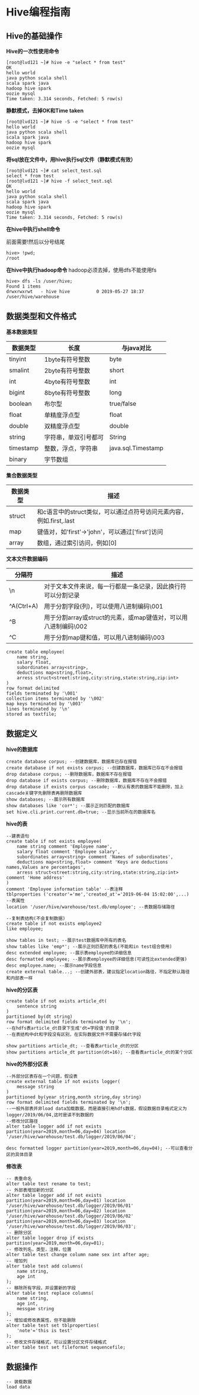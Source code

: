 # Hive编程指南

## Hive的基础操作
**Hive的一次性使用命令**

    [root@lvd121 ~]# hive -e "select * from test"
    OK
    hello world
    java python scala shell
    scala spark java
    hadoop hive spark
    oozie mysql
    Time taken: 3.314 seconds, Fetched: 5 row(s)

**静默模式，去掉OK和Time taken**

    [root@lvd121 ~]# hive -S -e "select * from test"
    hello world
    java python scala shell
    scala spark java
    hadoop hive spark
    oozie mysql

**将sql放在文件中，用hive执行sql文件（静默模式有效）**

    [root@lvd121 ~]# cat select_test.sql 
    select * from test
    [root@lvd121 ~]# hive -f select_test.sql
    OK
    hello world
    java python scala shell
    scala spark java
    hadoop hive spark
    oozie mysql
    Time taken: 3.314 seconds, Fetched: 5 row(s)

**在hive中执行shell命令**

前面需要!然后以分号结尾

    hive> !pwd;
    /root

**在hive中执行hadoop命令**
hadoop必须去掉，使用dfs不能使用fs

    hive> dfs -ls /user/hive;
    Found 1 items
    drwxrwxrwt   - hive hive          0 2019-05-27 18:37 /user/hive/warehouse


## 数据类型和文件格式
**基本数据类型**

|数据类型|长度|与java对比|
|---|---|---|
|tinyint|1byte有符号整数|byte|
|smalint|2byte有符号整数|short|
|int|4byte有符号整数|int|
|bigint|8byte有符号整数|long|
|boolean|布尔型|true/false|
|float|单精度浮点型|float|
|double|双精度浮点型|double|
|string|字符串，单双引号都可|String|
|timestamp|整数，浮点，字符串|java.sql.Timestamp|
|binary|字节数组||

**集合数据类型**

|数据类型|描述|
|---|---|
|struct|和c语言中的struct类似，可以通过点符号访问元素内容，例如.first,.last|
|map|键值对，如'first'->'john'，可以通过['first']访问|
|array|数组，通过索引访问，例如[0]|

**文本文件数据编码**

|分隔符|描述|
|---|---|
|\n|对于文本文件来说，每一行都是一条记录，因此换行符可以分割记录|
|^A(Ctrl+A)|用于分割字段(列)，可以使用八进制编码\001|
|^B|用于分割array或struct的元素，或map键值对，可以用八进制编码\002|
|^C|用于分割map键和值，可以用八进制编码\003|

    create table employee(
        name string,
        salary float,
        subordinates array<string>,
        deductions map<string,float>,
        arress struct<street:string,city:string,state:string,zip:int>
    )
    row format delimited
    fields terminated by '\001'
    collection items terminated by '\002'
    map keys terminated by '\003'
    lines terminated by '\n'
    stored as textfile;

## 数据定义

**hive的数据库**

    create database corpus; --创建数据库，数据库已存在报错
    create database if not exists corpus; --创建数据库，数据库已存在不会报错
    drop database corpus; --删除数据库，数据库不存在报错
    drop database if exists corpus; --删除数据库，数据库不存在不会报错
    drop database if exists corpus cascade; --默认有表的数据库不能删除，加上cascade关键字先删除表再删除数据库
    show databases; --展示所有数据库
    show databases like 'cor*'; --展示正则匹配的数据库
    set hive.cli.print.current.db=true; --显示当前所在的数据库名

**hive的表**

    --建表语句
    create table if not exists employee(
        name string comment 'Employee name',
        salary float comment 'Employee salary',
        subordinates array<string> comment 'Names of subordinates',
        deductions map<string,float> comment 'Keys are deductions names,Values are percentages',
        arress struct<street:string,city:string,state:string,zip:int> comment 'Home address'
    )
    comment 'Employee information table' --表注释
    tblproperties ('creator'='me','created_at'='2019-06-04 15:02:00',...) --表属性
    location '/user/hive/warehouse/test.db/employee'; --表数据存储路径

    --复制表结构(不会复制数据)
    create table if not exists employee2 
    like employee;

    show tables in test; --展示test数据库中所有的表名
    show tables like 'emp*'; --展示正则匹配的表名(不能和in test组合使用)
    desc extended employee; --展示表employee的详细信息
    desc formatted employee; --展示表employee的详细信息(可读性比extended更强)
    desc employee.name; --展示name字段信息
    create external table...; --创建外部表，建议指定location路径，不指定默认路径和内部表一样

**hive的分区表**

    create table if not exists article_dt(
        sentence string
    )
    partitioned by(dt string)
    row format delimited fields terminated by '\n';
    --在hdfs表article_dt目录下生成'dt=字段值'的目录
    --在表结构中dt和字段没有区别，在实际数据文件不需要存储dt字段
    
    show partitions article_dt; --查看表article_dt的分区
    show partitions article_dt partition(dt=16); --查看表article_dt的某个分区

**hive的外部分区表**

    --外部分区表存在一个问题，假设表
    create external table if not exists logger(
        message string
    )
    partitioned by(year string,month string,day string)
    row format delimited fields terminated by '\n';
    --一般外部表并非load data加载数据，而是直接引用hdfs数据，假设数据目录格式定义为logger/2019/06/04,这时是读不到数据的
    --修改分区路径
    alter table logger add if not exists 
    partition(year=2019,month=06,day=04) location '/user/hive/warehouse/test.db/logger/2019/06/04';

    desc formatted logger partition(year=2019,month=06,day=04); --可以查看分区的具体目录

**修改表**

    -- 表重命名
    alter table test rename to test;
    -- 外部表增加新的分区
    alter table logger add if not exists 
    partition(year=2019,month=06,day=01) location '/user/hive/warehouse/test.db/logger/2019/06/01'
    partition(year=2019,month=06,day=02) location '/user/hive/warehouse/test.db/logger/2019/06/02'
    partition(year=2019,month=06,day=03) location '/user/hive/warehouse/test.db/logger/2019/06/03';
    -- 删除分区
    alter table logger drop if exists partition(year=2019,month=06,day=01);
    -- 修改列名，类型，注释，位置
    alter table test change column name sex int after age;
    -- 增加列
    alter table test add columns(
        name string,
        age int
    );
    -- 移除所有字段，并设置新的字段
    alter table test replace columns(
        name string,
        age int,
        messgae string
    );
    -- 增加或修改表属性，但不能删除
    alter table test set tblproperties(
        'note'='this is test'
    );
    -- 修改文件存储格式，可以设置分区文件存储格式
    alter table test set fileformat sequencefile;


## 数据操作

    -- 装载数据
    load data 